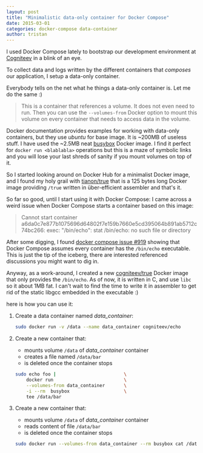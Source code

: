 ```yaml
---
layout: post
title: "Minimalistic data-only container for Docker Compose"
date: 2015-03-01
categories: docker-compose data-container
author: tristan
---
```


I used Docker Compose lately to bootstrap our development environment at [Cogniteev][cogniteev] in a blink of an eye.

To collect data and logs written by the different containers that *composes* our application, I setup a data-only container.

Everybody tells on the net what he things a data-only container is. Let me do the same :)
> This is a container that references a volume. It does not even need to run. Then you can use the `--volumes-from` Docker option to mount this volume on every container that needs to access data in the volume.

Docker documentation provides examples for working with data-only containers, but they use *ubuntu* for base image. It is ~200MB of useless stuff. I have used the ~2.5MB neat [busybox][busybox] Docker image. I find it perfect for `docker run <blablabla>` operations but this is a maze of symbolic links and you will lose your last shreds of sanity if you mount volumes on top of it.

So I started looking around on Docker Hub for a minimalist Docker image, and I found my holy grail with [tianon/true][tianon-true] that is a 125 bytes long Docker image providing `/true` written in über-efficient assembler and that's it.

So far so good, until I start using it with Docker Compose: I came across a weird issue when Docker Compose starts a container based on this image:

> Cannot start container a6da0c7e877b1075696d64802f7e159b7660e5cd395064b891ab5712c74bc266: exec: "/bin/echo": stat /bin/echo: no such file or directory

After some digging, I found [docker compose issue #919][compose-919] showing that Docker Compose assumes every container has the `/bin/echo` executable. This is just the tip of the iceberg, there are interested referenced discussions you might want to dig in.


Anyway, as a work-around, I created a new [cogniteev/true][cogniteev-true] Docker image that only provides the `/bin/echo`. As of now, it is written in C, and use `libc` so it about 1MB fat. I can't wait to find the time to write it in assembler to get rid of the static libgcc embedded in the executable :)

here is how you can use it:

1. Create a data container named *data_container*:

    ```sh
    sudo docker run -v /data --name data_container cogniteev/echo 
    ```

2. Create a new container that:
    * mounts volume `/data` of *data_container* container
    * creates a file named `/data/bar`
    * is deleted once the container stops

    ```sh
    sudo echo foo |                         \
        docker run                          \
        --volumes-from data_container       \
        -i --rm  busybox                    \
        tee /data/bar
    ```

3. Create a new container that:
    * mounts volume `/data` of *data_container* container
    * reads content of file `/data/bar`
    * is deleted once the container stops

    ```sh
    sudo docker run --volumes-from data_container --rm busybox cat /data/bar
    ```


[busybox]: https://registry.hub.docker.com/_/busybox/
[cogniteev]: http://cogniteev.com
[tianon-true]: https://registry.hub.docker.com/u/tianon/true/
[cogniteev-true]: https://registry.hub.docker.com/u/cogniteev/true/
[cogniteev-true-tutorial]: [https://github.com/cogniteev/docker-echo#basic-usage-with-docker]
[compose-919]: https://github.com/docker/compose/issues/919#issuecomment-76426985]
